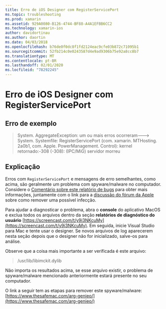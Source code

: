 ```yaml
---
title: Erro de iOS Designer com RegisterServicePort
ms.topic: troubleshooting
ms.prod: xamarin
ms.assetid: 929A0080-B126-4744-BF88-A4A1EFBB6CC2
ms.technology: xamarin-ios
author: davidortinau
ms.author: daortin
ms.date: 04/03/2018
ms.openlocfilehash: b76de0f0dc8f1fd2124eac9cfe03b872c71095b1
ms.sourcegitcommit: 52fb214c0e0243587d4e9ad9306b75e92a8cc8b7
ms.translationtype: MT
ms.contentlocale: pt-BR
ms.lasthandoff: 02/01/2020
ms.locfileid: "78292245"
---
```

# <a name="ios-designer-error-with-registerserviceport"></a>Erro de iOS Designer com RegisterServicePort

## <a name="sample-error"></a>Erro de exemplo
> System. AggregateException: um ou mais erros ocorreram---> System. Systemfile: RegisterServicePort (com. xamarin. MTHosting. 2a0b1, com. Apple. PowerManagement. Control): kernel retornado:-308 (-308): (IPC/MiG) servidor morreu

## <a name="explanation"></a>Explicação
Erros com `RegisterServicePort` e mensagens de erro semelhantes, como acima, são geralmente um problema com spyware/malware no computador. Considere o [Comentário sobre este relatório de bugs](https://bugzilla.xamarin.com/show_bug.cgi?id=21907#c4) para obter mais informações, juntamente com o link para a [discussão do fórum da Apple](https://discussions.apple.com/thread/5596008) sobre como remover uma possível infecção. 

Para ajudar a diagnosticar o problema, abra o **console** do aplicativo MacOS e exclua todos os arquivos dentro da seção **relatórios de diagnóstico do usuário** [https://screencast.com/t/y9i3NKcuMy](https://screencast.com/t/y9i3NKcuMy). Em seguida, inicie Visual Studio para Mac e tente usar o designer. Se novos arquivos de log aparecerem nesta seção depois que o designer não for inicializado, salve-os para análise.  

Observe que a coisa mais importante a ser verificada é este arquivo: 
> /usr/lib/libimckit.dylib

Não importa os resultados acima, se esse arquivo existir, o problema de spyware/malware mencionado anteriormente estará presente no seu computador.  

O link a seguir tem as etapas para remover este spyware/malware: [https://www.thesafemac.com/arg-genieo/](https://www.thesafemac.com/arg-genieo/)  
